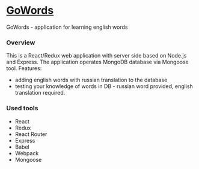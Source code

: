 # [GoWords](https://github.com/intanta/go-words)

GoWords - application for learning english words

### Overview

This is a React/Redux web application with server side based on Node.js and Express. The application operates MongoDB database via Mongoose tool.
Features:
* adding english words with russian translation to the database
* testing your knowledge of words in DB - russian word provided, english translation required.

### Used tools

* React
* Redux
* React Router
* Express
* Babel
* Webpack
* Mongoose
